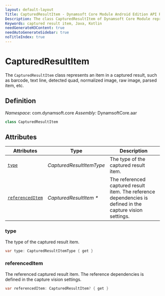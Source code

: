 ```yaml
---
layout: default-layout
Title: CapturedResultItem - Dynamsoft Core Module Android Edition API Reference
Description: The class CapturedResultItem of Dynamsoft Core Module represents an item in a captured result, such as barcode, text line, detected quad, normalized image, raw image, parsed item, etc.
Keywords: captured result item, Java, Kotlin
needGenerateH3Content: true
needAutoGenerateSidebar: true
noTitleIndex: true
---
```


# CapturedResultItem

The `CapturedResultItem` class represents an item in a captured result, such as barcode, text line, detected quad, normalized image, raw image, parsed item, etc.

## Definition

*Namespace*: com.dynamsoft.core
*Assembly:* DynamsoftCore.aar

```java
class CapturedResultItem
```

## Attributes

| Attributes | Type | Description |
| ---------- | ---- | ----------- |
| [`type`](#type) | *CapturedResultItemType* | The type of the captured result item. |
| [`referencedItem`](#referenceditem) | *CapturedResultItem \** | The referenced captured result item. The reference dependencies is defined in the capture vision settings. |

### type

The type of the captured result item.

```java
var type: CapturedResultItemType { get }
```

### referencedItem

The referenced captured result item. The reference dependencies is defined in the capture vision settings.

```java
var referencedItem: CapturedResultItem? { get }
```
